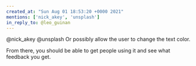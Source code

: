 ```yaml
---
created_at: "Sun Aug 01 18:53:20 +0000 2021"
mentions: ['nick_akey', 'unsplash']
in_reply_to: @leo_guinan
---
```


@nick_akey @unsplash Or possibly allow the user to change the text color. 

From there, you should be able to get people using it and see what feedback you get.